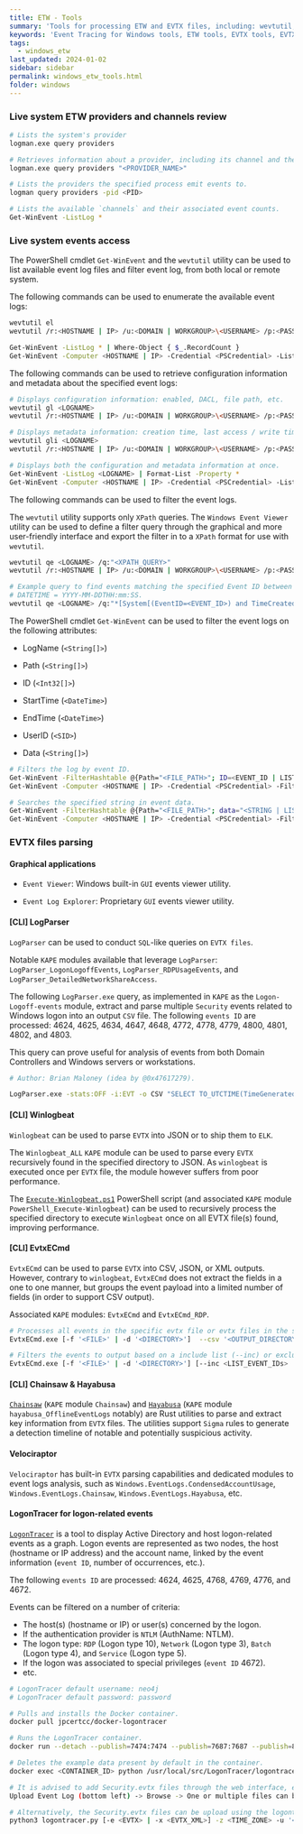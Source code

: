 ```yaml
---
title: ETW - Tools
summary: 'Tools for processing ETW and EVTX files, including: wevtutil, Get-WinEvent, LogParser, Winlogbeat, EvtxECmd, Chainsaw, Hayabusa, and Velociraptor.'
keywords: 'Event Tracing for Windows tools, ETW tools, EVTX tools, EVTX parsing, Event Viewer, Event Log Explorer, wevtutil, Get-WinEvent, LogParser, LogParser_LogonLogoffEvents, Winlogbeat, EvtxECmd, Chainsaw, Hayabusa, Velociraptor, Sigma, sigma rules'
tags:
  - windows_etw
last_updated: 2024-01-02
sidebar: sidebar
permalink: windows_etw_tools.html
folder: windows
---
```


### Live system ETW providers and channels review

```bash
# Lists the system's provider
logman.exe query providers

# Retrieves information about a provider, including its channel and the process sending events to it.
logman.exe query providers "<PROVIDER_NAME>"

# Lists the providers the specified process emit events to.
logman query providers -pid <PID>

# Lists the available `channels` and their associated event counts.
Get-WinEvent -ListLog *
```

### Live system events access

The PowerShell cmdlet `Get-WinEvent` and the `wevtutil` utility can be used to
list available event log files and filter event log, from both local or remote
system.

The following commands can be used to enumerate the available event logs:

```bash
wevtutil el
wevtutil /r:<HOSTNAME | IP> /u:<DOMAIN | WORKGROUP>\<USERNAME> /p:<PASSWORD> el

Get-WinEvent -ListLog * | Where-Object { $_.RecordCount }
Get-WinEvent -Computer <HOSTNAME | IP> -Credential <PSCredential> -ListLog * | Where-Object { $_.RecordCount }
```

The following commands can be used to retrieve configuration information and
metadata about the specified event logs:

```bash
# Displays configuration information: enabled, DACL, file path, etc.
wevtutil gl <LOGNAME>
wevtutil /r:<HOSTNAME | IP> /u:<DOMAIN | WORKGROUP>\<USERNAME> /p:<PASSWORD> gl <LOGNAME>

# Displays metadata information: creation time, last access / write time, number of events logged, file size, etc.
wevtutil gli <LOGNAME>
wevtutil /r:<HOSTNAME | IP> /u:<DOMAIN | WORKGROUP>\<USERNAME> /p:<PASSWORD> gli <LOGNAME>

# Displays both the configuration and metadata information at once.
Get-WinEvent -ListLog <LOGNAME> | Format-List -Property *
Get-WinEvent -Computer <HOSTNAME | IP> -Credential <PSCredential> -ListLog <LOGNAME> | Format-List -Property *
```

The following commands can be used to filter the event logs.

The `wevtutil` utility supports only `XPath` queries. The
`Windows Event Viewer` utility can be used to define a filter query through the
graphical and more user-friendly interface and export the filter in to a
`XPath` format for use with `wevtutil`.

```bash
wevtutil qe <LOGNAME> /q:"<XPATH_QUERY>"
wevtutil /r:<HOSTNAME | IP> /u:<DOMAIN | WORKGROUP>\<USERNAME> /p:<PASSWORD> qe <LOGNAME> /q:"<XPATH_QUERY>"

# Example query to find events matching the specified Event ID between two dates.
# DATETIME = YYYY-MM-DDTHH:mm:SS.
wevtutil qe <LOGNAME> /q:"*[System[(EventID=<EVENT_ID>) and TimeCreated[@SystemTime>='<DATETIME>' and @SystemTime<'<DATETIME>']]]"
```

The PowerShell cmdlet `Get-WinEvent` can be used to filter the event logs on
the following attributes:

  - LogName (`<String[]>`)

  - Path (`<String[]>`)

  - ID (`<Int32[]>`)

  - StartTime (`<DateTime>`)

  - EndTime (`<DateTime>`)

  - UserID (`<SID>`)

  - Data (`<String[]>`)

```bash
# Filters the log by event ID.
Get-WinEvent -FilterHashtable @{Path="<FILE_PATH>"; ID=<EVENT_ID | LIST_EVENT_IDs>} | Fl
Get-WinEvent -Computer <HOSTNAME | IP> -Credential <PSCredential> -FilterHashtable @{Path="<FILE_PATH>"; ID=<EVENT_ID | LIST_EVENT_IDs>} | Fl

# Searches the specified string in event data.
Get-WinEvent -FilterHashtable @{Path="<FILE_PATH>"; data="<STRING | LIST_STRINGs>"} | Fl
Get-WinEvent -Computer <HOSTNAME | IP> -Credential <PSCredential> -FilterHashtable @{Path="<FILE_PATH>"; data="<STRING | LIST_STRINGs>"} | Fl
```

### EVTX files parsing

#### Graphical applications

 - `Event Viewer`: Windows built-in `GUI` events viewer utility.

 - `Event Log Explorer`: Proprietary `GUI` events viewer utility.

#### [CLI] LogParser

`LogParser` can be used to conduct `SQL`-like queries on `EVTX files`.

Notable `KAPE` modules available that leverage `LogParser`:
`LogParser_LogonLogoffEvents`, `LogParser_RDPUsageEvents`, and
`LogParser_DetailedNetworkShareAccess`.

The following `LogParser.exe` query, as implemented in `KAPE` as the
`Logon-Logoff-events` module, extract and parse multiple `Security` events
related to Windows logon into an output `CSV` file. The following `events ID`
are processed: 4624, 4625, 4634, 4647, 4648, 4772, 4778, 4779, 4800, 4801,
4802, and 4803.

This query can prove useful for analysis of events from both Domain Controllers
and Windows servers or workstations.

```bash
# Author: Brian Maloney (idea by @0x47617279).

LogParser.exe -stats:OFF -i:EVT -o CSV "SELECT TO_UTCTIME(TimeGenerated) AS Date, EventID, CASE EventID WHEN 4624 THEN 'An account was successfully logged on' WHEN 4625 THEN 'An account failed to log on' WHEN 4634 THEN 'An account was logged off' WHEN 4647 THEN 'User initiated logoff' WHEN 4648 THEN 'A logon was attempted using explicit credentials' WHEN 4672 THEN 'Special privileges assigned to new logon' WHEN 4778 THEN 'A session was reconnected to a Window Station' WHEN 4779 THEN 'A session was disconnected from a Window Station' WHEN 4800 THEN 'The workstation was locked' WHEN 4801 THEN 'The workstation was unlocked' WHEN 4802 THEN 'The screen saver was invoked' WHEN 4803 THEN 'The screen saver was dismissed' END as Description, CASE EventID WHEN 4624 THEN EXTRACT_TOKEN(Strings, 5, '|') WHEN 4625 THEN EXTRACT_TOKEN(Strings, 5, '|') WHEN 4634 THEN EXTRACT_TOKEN(Strings, 1, '|') WHEN 4647 THEN EXTRACT_TOKEN(Strings, 1, '|') WHEN 4648 THEN EXTRACT_TOKEN(Strings, 1, '|') WHEN 4672 THEN EXTRACT_TOKEN(Strings, 1, '|') WHEN 4778 THEN EXTRACT_TOKEN(Strings, 0, '|') WHEN 4779 THEN EXTRACT_TOKEN(Strings, 0, '|') WHEN 4800 THEN EXTRACT_TOKEN(Strings, 1, '|') WHEN 4801 THEN EXTRACT_TOKEN(Strings, 1, '|') WHEN 4802 THEN EXTRACT_TOKEN(Strings, 1, '|') WHEN 4803 THEN EXTRACT_TOKEN(Strings, 1, '|') END as Username, CASE EventID WHEN 4624 THEN EXTRACT_TOKEN(Strings, 6, '|') WHEN 4625 THEN EXTRACT_TOKEN(Strings, 6, '|') WHEN 4634 THEN EXTRACT_TOKEN(Strings, 2, '|') WHEN 4647 THEN EXTRACT_TOKEN(Strings, 2, '|') WHEN 4648 THEN EXTRACT_TOKEN(Strings, 2, '|') WHEN 4672 THEN EXTRACT_TOKEN(Strings, 2, '|') WHEN 4778 THEN EXTRACT_TOKEN(Strings, 1, '|') WHEN 4779 THEN EXTRACT_TOKEN(Strings, 1, '|') WHEN 4800 THEN EXTRACT_TOKEN(Strings, 2, '|') WHEN 4801 THEN EXTRACT_TOKEN(Strings, 2, '|') WHEN 4802 THEN EXTRACT_TOKEN(Strings, 2, '|') WHEN 4803 THEN EXTRACT_TOKEN(Strings, 2, '|') END as Domain, CASE EventID WHEN 4648 THEN STRCAT(EXTRACT_TOKEN(Strings, 6, '|'),STRCAT('\\',EXTRACT_TOKEN(Strings, 5, '|'))) END AS CredentialsUsed, CASE EventID WHEN 4624 THEN EXTRACT_TOKEN(Strings, 7, '|') WHEN 4624 THEN EXTRACT_TOKEN(Strings, 7, '|') WHEN 4634 THEN EXTRACT_TOKEN(Strings, 3, '|') WHEN 4647 THEN EXTRACT_TOKEN(Strings, 3, '|') WHEN 4648 THEN EXTRACT_TOKEN(Strings, 3, '|') WHEN 4672 THEN EXTRACT_TOKEN(Strings, 3, '|') WHEN 4778 THEN EXTRACT_TOKEN(Strings, 2, '|') WHEN 4779 THEN EXTRACT_TOKEN(Strings, 2, '|') WHEN 4800 THEN EXTRACT_TOKEN(Strings, 3, '|') WHEN 4801 THEN EXTRACT_TOKEN(Strings, 3, '|') WHEN 4802 THEN EXTRACT_TOKEN(Strings, 3, '|') WHEN 4803 THEN EXTRACT_TOKEN(Strings, 3, '|') END AS LogonID, CASE EventID WHEN 4778 THEN EXTRACT_TOKEN(Strings, 3, '|') WHEN 4779 THEN EXTRACT_TOKEN(Strings, 3, '|') WHEN 4800 THEN EXTRACT_TOKEN(Strings, 4, '|') WHEN 4801 THEN EXTRACT_TOKEN(Strings, 4, '|') WHEN 4802 THEN EXTRACT_TOKEN(Strings, 4, '|') WHEN 4803 THEN EXTRACT_TOKEN(Strings, 4, '|') END AS SessionName, REPLACE_STR(REPLACE_STR(REPLACE_STR(REPLACE_STR(REPLACE_STR(REPLACE_STR(REPLACE_STR(REPLACE_STR(REPLACE_STR(REPLACE_STR(REPLACE_STR(CASE EventID WHEN 4624 THEN EXTRACT_TOKEN(Strings, 8, '|') WHEN 4625 THEN EXTRACT_TOKEN(Strings, 10, '|') WHEN 4634 THEN EXTRACT_TOKEN(Strings, 4, '|') END,'2','Logon via console'),'3','Network Logon'),'4','Batch Logon'),'5','Windows Service Logon'),'7','Credentials used to unlock screen'),'8','Network logon sending credentials (cleartext)'),'9','Different credentials used than logged on user'),'10','Remote interactive logon (RDP)'),'11','Cached credentials used to logon'),'12','Cached remote interactive (similar to Type 10)'),'13','Cached unlock (similar to Type 7)') AS LogonType, CASE EventID WHEN 4625 THEN CASE EXTRACT_TOKEN(strings, 7, '|') WHEN '0xc000005e' THEN 'There are currently no logon servers available to service the logon request' WHEN '0xc0000064' THEN 'user name does not exist' WHEN '0xc000006a' THEN 'user name is correct but the password is wrong' WHEN '0xc000006d' THEN 'user logon with misspelled or bad password' WHEN '0xc000006e' THEN 'unknown user name or bad password' WHEN '0xc000006f' THEN 'user tried to logon outside his day of week or time of day restrictions' WHEN '0xc0000070' THEN 'workstation restriction, or Authentication Policy Silo violation (look for event ID 4820 on domain controller)' WHEN '0xc0000071' THEN 'expired password' WHEN '0xc0000072' THEN 'account is currently disabled' WHEN '0xc00000dc' THEN 'Indicates the Sam Server was in the wrong state to perform the desired operation.' WHEN '0xc0000133' THEN 'clocks between DC and other computer too far out of sync' WHEN '0xc000015b' THEN 'The user has not been granted the requested logon type (aka logon right) at this machine' WHEN '0xc000018c' THEN 'The logon request failed because the trust relationship between the primary domain and the trusted domain failed' WHEN '0xc0000192' THEN 'An attempt was made to logon, but the netlogon service was not started' WHEN '0xc0000193' THEN 'account expiration' WHEN '0xc0000224' THEN 'user is required to change password at next logon' WHEN '0xc0000225' THEN 'evidently a bug in Windows and not a risk' WHEN '0xc0000234' THEN 'user is currently locked out' WHEN '0xc00002ee' THEN 'Failure Reason. An Error occurred during Logon' WHEN '0xc0000413' THEN 'Logon Failure. The machine you are logging onto is protected by an authentication firewall. The specified account is not allowed to authenticate to the machine' ELSE EXTRACT_TOKEN(strings, 7, '|') END END AS Status, CASE EventID WHEN 4625 THEN CASE EXTRACT_TOKEN(strings, 9, '|') WHEN '0xc000005e' THEN 'There are currently no logon servers available to service the logon request' WHEN '0xc0000064' THEN 'user name does not exist' WHEN '0xc000006a' THEN 'user name is correct but the password is wrong' WHEN '0xc000006d' THEN 'user logon with misspelled or bad password' WHEN '0xc000006e' THEN 'unknown user name or bad password' WHEN '0xc000006f' THEN 'user tried to logon outside his day of week or time of day restrictions' WHEN '0xc0000070' THEN 'workstation restriction, or Authentication Policy Silo violation (look for event ID 4820 on domain controller)' WHEN '0xc0000071' THEN 'expired password' WHEN '0xc0000072' THEN 'account is currently disabled' WHEN '0xc00000dc' THEN 'Indicates the Sam Server was in the wrong state to perform the desired operation.' WHEN '0xc0000133' THEN 'clocks between DC and other computer too far out of sync' WHEN '0xc000015b' THEN 'The user has not been granted the requested logon type (aka logon right) at this machine' WHEN '0xc000018c' THEN 'The logon request failed because the trust relationship between the primary domain and the trusted domain failed' WHEN '0xc0000192' THEN 'An attempt was made to logon, but the netlogon service was not started' WHEN '0xc0000193' THEN 'account expiration' WHEN '0xc0000224' THEN 'user is required to change password at next logon' WHEN '0xc0000225' THEN 'evidently a bug in Windows and not a risk' WHEN '0xc0000234' THEN 'user is currently locked out' WHEN '0xc00002ee' THEN 'Failure Reason. An Error occurred during Logon' WHEN '0xc0000413' THEN 'Logon Failure. The machine you are logging onto is protected by an authentication firewall. The specified account is not allowed to authenticate to the machine' ELSE EXTRACT_TOKEN(strings, 9, '|') END END AS SubStatus, CASE EventID WHEN 4624 THEN EXTRACT_TOKEN(strings, 9, '|') WHEN 4625 THEN EXTRACT_TOKEN(strings, 11, '|') END AS AuthPackage, CASE EventID WHEN 4624 THEN EXTRACT_TOKEN(Strings, 11, '|') WHEN 4625 THEN EXTRACT_TOKEN(Strings, 13, '|') WHEN 4648 THEN EXTRACT_TOKEN(Strings, 8, '|') WHEN 4778 THEN EXTRACT_TOKEN(Strings, 4, '|') WHEN 4779 THEN EXTRACT_TOKEN(Strings, 4, '|') END AS Workstation, CASE EventID WHEN 4624 THEN EXTRACT_TOKEN(Strings, 18, '|') WHEN 4625 THEN EXTRACT_TOKEN(Strings, 19, '|') WHEN 4648 THEN EXTRACT_TOKEN(Strings, 12, '|') WHEN 4778 THEN EXTRACT_TOKEN(Strings, 5, '|') WHEN 4779 THEN EXTRACT_TOKEN(Strings, 5, '|') END AS SourceIP INTO <DESTINATION_FOLDER>\logparser-Logon-Logoff-events.csv' FROM '<SECURITY_EVTX_FILE>' WHERE EventID IN (4624;4625;4634;4647;4648;4672;4778;4779;4800;4801;4802;4803) AND Username NOT IN ('SYSTEM'; 'ANONYMOUS LOGON'; 'LOCAL SERVICE'; 'NETWORK SERVICE') AND Domain NOT IN ('NT AUTHORITY')" -filemode:0
```

#### [CLI] Winlogbeat

`Winlogbeat` can be used to parse `EVTX` into JSON or to ship them to `ELK`.

The `Winlogbeat_ALL` `KAPE` module can be used to parse every `EVTX`
recursively found in the specified directory to JSON. As `winlogbeat` is
executed once per `EVTX` file, the module however suffers from poor
performance.

The [`Execute-Winlogbeat.ps1`](https://gist.github.com/Qazeer/4936ec6c9fa511500f9496d0ceacab22)
PowerShell script (and associated `KAPE` module
`PowerShell_Execute-Winlogbeat`) can be used to recursively process the
specified directory to execute `Winlogbeat` once on all EVTX file(s) found,
improving performance.

#### [CLI] EvtxECmd

`EvtxECmd` can be used to parse `EVTX` into CSV, JSON, or XML outputs. However,
contrary to `winlogbeat`, `EvtxECmd` does not extract the fields in a one to one
manner, but groups the event payload into a limited number of fields (in order
to support CSV output).

Associated `KAPE` modules: `EvtxECmd` and `EvtxECmd_RDP`.

```bash
# Processes all events in the specific evtx file or evtx files in the specified directory.
EvtxECmd.exe [-f '<FILE>' | -d '<DIRECTORY>']  --csv '<OUTPUT_DIRECTORY_CSV>'

# Filters the events to output based on a include list (--inc) or exclude list (--exc).
EvtxECmd.exe [-f '<FILE>' | -d '<DIRECTORY>'] [--inc <LIST_EVENT_IDs> | --exc <LIST_EVENT_IDs>] --csv '<OUTPUT_DIRECTORY_CSV>'
```

#### [CLI] Chainsaw & Hayabusa

[`Chainsaw`](https://github.com/WithSecureLabs/chainsaw) (`KAPE` module
`Chainsaw`) and [`Hayabusa`](https://github.com/Yamato-Security/hayabusa)
(`KAPE` module `hayabusa_OfflineEventLogs` notably) are Rust utilities to
parse and extract key information from `EVTX` files. The utilities support
`Sigma` rules to generate a detection timeline of notable and potentially
suspicious activity.

#### Velociraptor

`Velociraptor` has built-in `EVTX` parsing capabilities and dedicated modules
to event logs analysis, such as `Windows.EventLogs.CondensedAccountUsage`,
`Windows.EventLogs.Chainsaw`, `Windows.EventLogs.Hayabusa`, etc.

#### LogonTracer for logon-related events

[`LogonTracer`](https://github.com/JPCERTCC/LogonTracer) is a tool to display
Active Directory and host logon-related events as a graph. Logon events are
represented as two nodes, the host (hostname or IP address) and the account
name, linked by the event information (`event ID`, number of occurrences,
etc.).

The following `events ID` are processed: 4624, 4625, 4768, 4769, 4776, and
4672.

Events can be filtered on a number of criteria:
  - The host(s) (hostname or IP) or user(s) concerned by the logon.
  - If the authentication provider is `NTLM` (AuthName: NTLM).
  - The logon type: `RDP` (Logon type 10), `Network` (Logon type 3), `Batch`
    (Logon type 4), and `Service` (Logon type 5).
  - If the logon was associated to special privileges (`event ID` 4672).
  - etc.

```bash
# LogonTracer default username: neo4j
# LogonTracer default password: password

# Pulls and installs the Docker container.
docker pull jpcertcc/docker-logontracer

# Runs the LogonTracer container.
docker run --detach --publish=7474:7474 --publish=7687:7687 --publish=8080:8080 -e LTHOSTNAME=<IP> jpcertcc/docker-logontracer

# Deletes the example data present by default in the container.
docker exec <CONTAINER_ID> python /usr/local/src/LogonTracer/logontracer.py --delete -u '<USERNAME>' -p '<PASSWORD>' -s <IP>

# It is advised to add Security.evtx files through the web interface, exposed by default on the TCP port 8080.
Upload Event Log (bottom left) -> Browse -> One or multiple files can be selected -> Upload

# Alternatively, the Security.evtx files can be upload using the logontracer.py Python script.
python3 logontracer.py [-e <EVTX> | -x <EVTX_XML>] -z <TIME_ZONE> -u '<USERNAME>' -p '<PASSWORD>' -s <IP>
```
